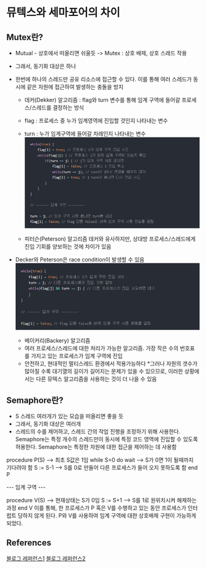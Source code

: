 # 뮤텍스와 세마포어의 차이

## Mutex란?
* Mutual - 상호에서 떠올리면 쉬울듯 -> Mutex : 상호 배제, 상호 스레드 작용
* 그래서, 동기화 대상은 하나
* 한번에 하나의 스레드만 공유 리소스에 접근할 수 있다. 이를 통해 여러 스레드가 동시에 같은 자원에 접근하여 발생하는 충돌을 방지


  * 데커(Dekker) 알고리즘
       : flag와 turn 변수를 통해 임계 구역에 들어갈 프로세스/스레드를 결정하는 방식

  * flag : 프로세스 중 누가 임계영역에 진입할 것인지 나타내는 변수
  * turn : 누가 임계구역에 들어갈 차례인지 나타내는 변수
    ![dekker.jpg](dekker.jpg)

  * 피터슨(Peterson) 알고리즘
데커와 유사하지만, 상대방 프로세스/스레드에게 진입 기회를 양보하는 것에 차이가 있음

* Decker와 Peterson은 race condition이 발생할 수 있음
     ![Peterson.jpg](Peterson.jpg)
  * 베이커리(Backery) 알고리즘
  * 여러 프로세스/스레드에 대한 처리가 가능한 알고리즘. 가장 작은 수의 번호표를 가지고 있는 프로세스가 임계 구역에 진입
  * 안전하고, 현대적인 멀티스레드 환경에서 적용가능하다
  *그러나 자원의 갯수가 많아질 수록 대기열의 길이가 길어지는 문제가 있을 수 있으므로, 이러한 상황에서는 다른 뮤텍스 알고리즘을 사용하는 것이 더 나을 수 있음




## Semaphore란?
* S 스레드 여러개가 있는 모습을 떠올리면 좋을 듯
* 그래서, 동기화 대상은 여러개
* 스레드의 수를 제어하고, 스레드 간의 작업 진행을 조정하기 위해 사용한다. Semaphore는 특정 개수의 스레드만이 동시에 특정 코드 영역에 진입할 수 있도록 허용한다. Semaphore는 특정한 자원에 대한 접근을 제어하는 데 사용함


procedure P(S)   --> 최초 S값은 1임
    while S=0 do wait  --> S가 0면 1이 될때까지 기다려야 함
    S := S-1   --> S를 0로 만들어 다른 프로세스가 들어 오지 못하도록 함
end P

--- 임계 구역 ---

procedure V(S) --> 현재상태는 S가 0임
    S := S+1   --> S를 1로 원위치시켜 해제하는 과정
end V
이를 통해, 한 프로세스가 P 혹은 V를 수행하고 있는 동안 프로세스가 인터럽트 당하지 않게 된다. P와 V를 사용하여 임계 구역에 대한 상호배제 구현이 가능하게 되었다.

## References
[블로그 레퍼런스1](https://gyoogle.dev/blog/computer-science/operating-system/Semaphore%20&%20Mutex.html)
[블로그 레퍼런스2](https://heeonii.tistory.com/14)
